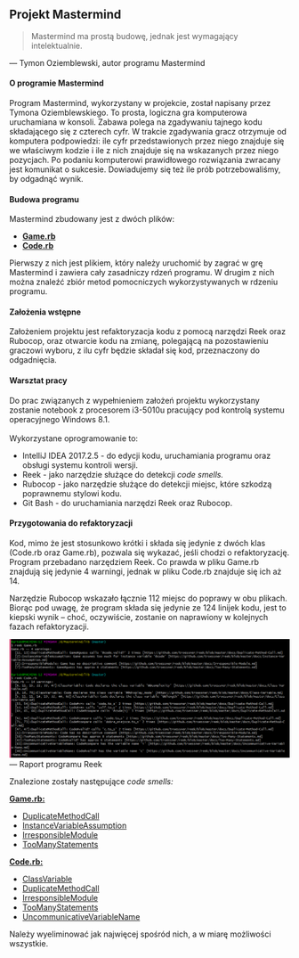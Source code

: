 ## Projekt Mastermind


> Mastermind ma prostą budowę, jednak jest wymagający intelektualnie.

— Tymon Oziemblewski, autor programu Mastermind


#### O programie Mastermind
Program Mastermind, wykorzystany w projekcie, został napisany przez Tymona Oziemblewskiego. To prosta, logiczna gra komputerowa uruchamiana w konsoli. 
Zabawa polega na zgadywaniu tajnego kodu składającego się z czterech cyfr.  W trakcie zgadywania gracz otrzymuje od komputera podpowiedzi: ile cyfr przedstawionych przez niego znajduje się we właściwym kodzie i ile z nich znajduje się na wskazanych przez niego pozycjach. 
Po podaniu komputerowi prawidłowego rozwiązania zwracany jest komunikat o sukcesie. Dowiadujemy się też ile prób potrzebowaliśmy, by odgadnąć wynik.

#### Budowa programu
Mastermind zbudowany jest z dwóch plików:
* **[Game.rb](https://github.com/OpenClosed/solid-grupa1/blob/master/lib/Game.rb)** 
* **[Code.rb](https://github.com/OpenClosed/solid-grupa1/blob/master/lib/Code.rb)**

Pierwszy z nich jest plikiem, który należy uruchomić by zagrać w grę Mastermind i zawiera cały zasadniczy rdzeń programu. W drugim z nich można znaleźć zbiór metod pomocniczych wykorzystywanych w rdzeniu programu. 

#### Założenia wstępne
Założeniem projektu jest refaktoryzacja kodu z pomocą narzędzi Reek oraz Rubocop, oraz otwarcie kodu na zmianę, polegającą na pozostawieniu graczowi wyboru, z ilu cyfr będzie składał się kod, przeznaczony do odgadnięcia.

#### Warsztat pracy
Do prac związanych z wypełnieniem założeń projektu wykorzystany zostanie notebook z procesorem i3-5010u pracujący pod kontrolą systemu operacyjnego Windows 8.1. 
<br><br>Wykorzystane oprogramowanie to:
* IntelliJ IDEA 2017.2.5 - do edycji kodu, uruchamiania programu oraz obsługi systemu kontroli wersji.
* Reek - jako narzędzie służące do detekcji *code smells.*
* Rubocop - jako narzędzie służące do detekcji miejsc, które szkodzą poprawnemu stylowi kodu.
* Git Bash - do uruchamiania narzędzi Reek oraz Rubocop.

#### Przygotowania do refaktoryzacji
Kod, mimo że jest stosunkowo krótki i składa się jedynie z dwóch klas (Code.rb oraz Game.rb), pozwala się wykazać, jeśli chodzi o refaktoryzację. Program przebadano narzędziem Reek. Co prawda w pliku Game.rb znajdują się jedynie 4 warningi, jednak w pliku Code.rb znajduje się ich aż 14. 

Narzędzie Rubocop wskazało łącznie 112 miejsc do poprawy w obu plikach. Biorąc pod uwagę, że program składa się jedynie ze 124 linijek kodu, jest to kiepski wynik – choć, oczywiście, zostanie on naprawiony w kolejnych fazach refaktoryzacji.


![Reek](/images/reekStart.png)
— Raport programu Reek

Znalezione zostały następujące *code smells:* 

**[Game.rb:](https://github.com/OpenClosed/solid-grupa1/blob/master/lib/Game.rb)**
* [DuplicateMethodCall](https://github.com/troessner/reek/blob/master/docs/Duplicate-Method-Call.md)
* [InstanceVariableAssumption](https://github.com/troessner/reek/blob/master/docs/Instance-Variable-Assumption.md)
* [IrresponsibleModule](https://github.com/troessner/reek/blob/master/docs/Irresponsible-Module.md)
* [TooManyStatements](https://github.com/troessner/reek/blob/master/docs/Too-Many-Statements.md)

**[Code.rb:](https://github.com/OpenClosed/solid-grupa1/blob/master/lib/Code.rb)**
* [ClassVariable](https://github.com/troessner/reek/blob/master/docs/Class-Variable.md)
* [DuplicateMethodCall](https://github.com/troessner/reek/blob/master/docs/Duplicate-Method-Call.md)
* [IrresponsibleModule](https://github.com/troessner/reek/blob/master/docs/Irresponsible-Module.md)
* [TooManyStatements](https://github.com/troessner/reek/blob/master/docs/Too-Many-Statements.md)
* [UncommunicativeVariableName](https://github.com/troessner/reek/blob/master/docs/Uncommunicative-Variable-Name.md)

Należy wyeliminować jak najwięcej spośród nich, a w miarę możliwości wszystkie.


